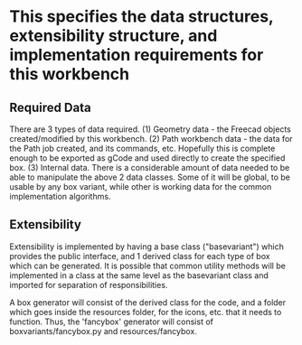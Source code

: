 
# This specifies the data structures, extensibility structure, and implementation requirements for this workbench

## **Required Data**

There are 3 types of data required. (1) Geometry data - the Freecad objects
created/modified by this workbench.
(2) Path workbench data - the data for the Path job created, and its commands, etc. Hopefully
this is  complete enough to be exported as gCode and used directly to create the specified box.
(3) Internal data. There is a considerable amount of data needed to be able
to manipulate the above 2 data classes. Some of it will be global, to be usable
by any box variant, while other is working data for the common implementation
algorithms.

## **Extensibility**

Extensibility is implemented by having a base class ("basevariant")
 which provides the public interface, and 1 derived class for each type of box which can be generated. It is possible that common utility methods
 will be implemented in a class at the same level as the basevariant class
 and imported for separation of responsibilities.

 A box generator will consist of the derived class for the code, and a folder which goes inside the resources folder, for the icons, etc. that it needs
 to function. Thus, the 'fancybox' generator will consist of boxvariants/fancybox.py and resources/fancybox.
